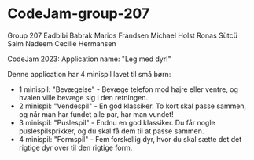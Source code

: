 # CodeJam-group-207
Group 207
Eadbibi Babrak
Marios Frandsen
Michael Holst
Ronas Sütcü
Saim Nadeem
Cecilie Hermansen

CodeJam 2023:
Application name: "Leg med dyr!"

Denne application har 4 minispil lavet til små børn:
- 1 minispil: "Bevægelse" -  Bevæge telefon mod højre eller ventre, og hvalen ville bevæge sig i den retningen.
- 2 minispil: "Vendespil" - En god klassiker. To kort skal passe sammen, og når man har fundet alle par, har man vundet!
- 3 minispil: "Puslespil" - Endnu en god klassiker. Du får nogle puslespilsprikker, og du skal få dem til at passe sammen.
- 4 minispil: "Formspil" - Fem forskellig dyr, hvor du skal sætte det det rigtige dyr over til den rigtige form.


